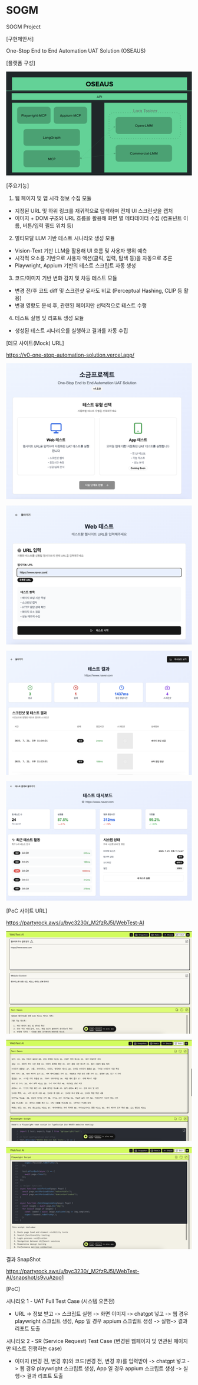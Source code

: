 # SOGM
SOGM Project

[구현제안서]

One-Stop End to End Automation UAT Solution (OSEAUS)

[플랫폼 구성]

![UI 미리보기](./assets/platform_stack.png)

[주요기능]

1. 웹 페이지 및 앱 시각 정보 수집 모듈
- 지정된 URL 및 하위 링크를 재귀적으로 탐색하며 전체 UI 스크린샷을 캡처
- 이미지 + DOM 구조와 URL 흐름을 활용해 화면 별 메타데이터 수집 
  (컴포넌트 이름, 버튼/입력 필드 위치 등)

2. 멀티모달 LLM 기반 테스트 시나리오 생성 모듈
- Vision-Text 기반 LLM을 활용해 UI 흐름 및 사용자 행위 예측
- 시각적 요소를 기반으로 사용자 액션(클릭, 입력, 탐색 등)을 자동으로 추론
- Playwright, Appium 기반의 테스트 스크립트 자동 생성

3. 코드/이미지 기반 변화 감지 및 차등 테스트 모듈
- 변경 전/후 코드 diff 및 스크린샷 유사도 비교 (Perceptual Hashing, CLIP 등 활용)
- 변경 영향도 분석 후, 관련된 페이지만 선택적으로 테스트 수행

4. 테스트 실행 및 리포트 생성 모듈
- 생성된 테스트 시나리오를 실행하고 결과를 자동 수집

[데모 사이트(Mock) URL]

https://v0-one-stop-automation-solution.vercel.app/

![UI 미리보기](./assets/demo1.png)

![UI 미리보기](./assets/demo2.png)

![UI 미리보기](./assets/demo3.png)

![UI 미리보기](./assets/demo4.png)

[PoC 사이트 URL]

https://partyrock.aws/u/byc3230/_M2fzRJ5l/WebTest-AI

![UI 미리보기](./assets/poc1.png)

![UI 미리보기](./assets/poc2.png)

![UI 미리보기](./assets/poc3.png)

결과 SnapShot

https://partyrock.aws/u/byc3230/_M2fzRJ5l/WebTest-AI/snapshot/s9vuAzqo1

[PoC] 

시나리오 1 - UAT Full Test Case  (시스템 오픈전)

- URL -> 정보 받고 -> 스크립트 실행 -> 화면 이미지 -> chatgpt 넣고 -> 웹 경우 playwright 스크립트 생성, App 일 경우 appium 스크립트 생성 -> 실행-> 결과 리포트 도출

시나리오 2 - SR (Service Request) Test Case (변경된 웹페이지 및 연관된 페이지만 테스트 진행하는 case)

- 이미지 (변경 전, 변경 후)와 코드(변경 전, 변경 후)를 입력받아 -> chatgpt 넣고 -> 웹 경우 playwright 스크립트 생성, App 일 경우 appium 스크립트 생성 -> 실행-> 결과 리포트 도출
